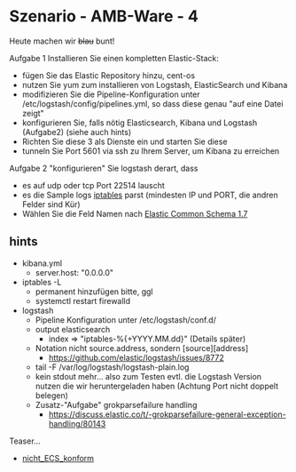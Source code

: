# Szenario - AMB-Ware - 4

Heute machen wir ~~blau~~ bunt!

Aufgabe 1
Installieren Sie einen kompletten Elastic-Stack:
* fügen Sie das Elastic Repository hinzu, cent-os
* nutzen Sie yum zum installieren von Logstash, ElasticSearch und Kibana
* modifizieren Sie die Pipeline-Konfiguration unter /etc/logstash/config/pipelines.yml, so dass diese genau "auf eine Datei zeigt"
* konfigurieren Sie, falls nötig Elasticsearch, Kibana und Logstash (Aufgabe2) (siehe auch hints)
* Richten Sie diese 3 als Dienste ein und starten Sie diese
* tunneln Sie Port 5601 via ssh zu Ihrem Server, um Kibana zu erreichen

Aufgabe 2
"konfigurieren" Sie logstash derart, dass 
* es auf udp oder tcp Port 22514 lauscht
* es die Sample logs [iptables](/Termine/2020_11_06/log_samples) parst (mindesten IP und PORT, die andren Felder sind Kür)
* Wählen Sie die Feld Namen nach [Elastic Common Schema 1.7](https://www.elastic.co/guide/en/ecs/current/index.html)

## hints
* kibana.yml
  * server.host: "0.0.0.0"
* iptables -L
  * permanent hinzufügen bitte, ggl
  * systemctl restart firewalld
* logstash
  * Pipeline Konfiguration unter /etc/logstash/conf.d/
  * output elasticsearch
	* index => "iptables-%{+YYYY.MM.dd}" (Details später) 
  * Notation nicht source.address, sondern [source][address] 
    * https://github.com/elastic/logstash/issues/8772
  * tail -F /var/log/logstash/logstash-plain.log
  * kein stdout mehr... also zum Testen evtl. die Logstash Version nutzen die wir heruntergeladen haben (Achtung Port nicht doppelt belegen) 
  * Zusatz-"Aufgabe" grokparsefailure handling
    * https://discuss.elastic.co/t/-grokparsefailure-general-exception-handling/80143
  
  
 Teaser...
* [nicht_ECS_konform](https://github.com/AVitg/Projektfach-HS-NR_WS2020-21/edit/master/Termine/2020_11_20/ziel.png)
